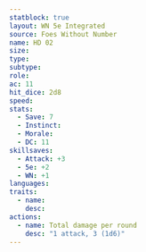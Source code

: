 ```yaml
---
statblock: true
layout: WN 5e Integrated
source: Foes Without Number
name: HD 02
size: 
type: 
subtype: 
role: 
ac: 11
hit_dice: 2d8
speed: 
stats:
  - Save: 7
  - Instinct: 
  - Morale:
  - DC: 11
skillsaves:
  - Attack: +3
  - 5e: +2
  - WN: +1
languages: 
traits:
  - name: 
    desc: 
actions:
  - name: Total damage per round
    desc: "1 attack, 3 (1d6)"
---
```


